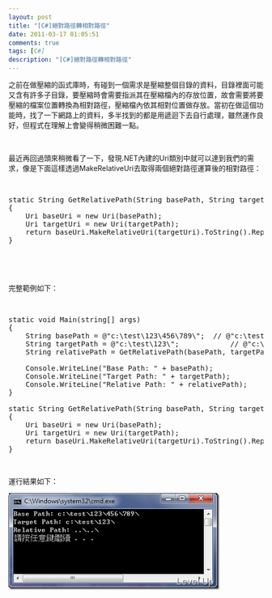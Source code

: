 ```yaml
---
layout: post
title: "[C#]絕對路徑轉相對路徑"
date: 2011-03-17 01:05:51
comments: true
tags: [C#]
description: "[C#]絕對路徑轉相對路徑"
---
```

<p>之前在做壓縮的函式庫時，有碰到一個需求是壓縮整個目錄的資料，目錄裡面可能又含有許多子目錄，要壓縮時會需要指派其在壓縮檔內的存放位置，故會需要將要壓縮的檔案位置轉換為相對路徑，壓縮檔內依其相對位置做存放。當初在做這個功能時，找了一下網路上的資料，多半找到的都是用遞迴下去自行處理，雖然運作良好，但程式在理解上會變得稍微困難一點。</p>  <p> </p>  <p>最近再回過頭來稍微看了一下，發現.NET內建的Uri類別中就可以達到我們的需求，像是下面這樣透過MakeRelativeUri去取得兩個絕對路徑運算後的相對路徑：</p>  <p> </p>  <pre>static String GetRelativePath(String basePath, String targetPath)
{
	Uri baseUri = new Uri(basePath);
	Uri targetUri = new Uri(targetPath);
	return baseUri.MakeRelativeUri(targetUri).ToString().Replace(@"/", @"\");
}</pre>

<p> </p>

<p> </p>

<p>完整範例如下：</p>

<p> </p>

<pre>static void Main(string[] args)
{
	String basePath = @"c:\test\123\456\789\";	// @"c:\test\123";
	String targetPath = @"c:\test\123\";			// @"c:\test\123\456\789";
	String relativePath = GetRelativePath(basePath, targetPath);
 
	Console.WriteLine("Base Path: " + basePath);
	Console.WriteLine("Target Path: " + targetPath);
	Console.WriteLine("Relative Path: " + relativePath);
}
 
static String GetRelativePath(String basePath, String targetPath)
{
	Uri baseUri = new Uri(basePath);
	Uri targetUri = new Uri(targetPath);
	return baseUri.MakeRelativeUri(targetUri).ToString().Replace(@"/", @"\");
}</pre>

<p> </p>

<p>運行結果如下：</p>

<p><img style="border-bottom: 0px; border-left: 0px; border-top: 0px; border-right: 0px" border="0" alt="image" src="\images\posts\21882\image_thumb.png" width="417" height="191" /></p>